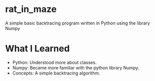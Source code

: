 # rat_in_maze
A simple basic backtracing program written in Python using the library Numpy

# What I Learned  
* Python: Understood more about classes.
* Numpy: Became more familiar with the python library Numpy.
* Concepts: A simple backtracing algorithm.